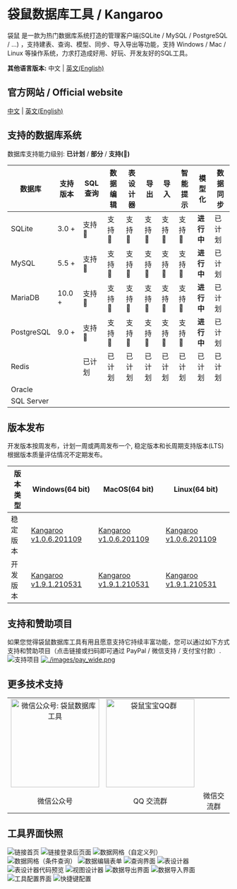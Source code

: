 # 袋鼠数据库工具 / Kangaroo
袋鼠 是一款为热门数据库系统打造的管理客户端(SQLite / MySQL / PostgreSQL / ...) ，支持建表、查询、模型、同步、导入导出等功能，支持 Windows / Mac / Linux 等操作系统，力求打造成好用、好玩、开发友好的SQL工具。

__其他语言版本:__ 中文 | [英文(English)](./README.md)

## 官方网站 / Official website
[中文](https://www.datatable.online/zh/?from=github) | [英文(English)](https://www.datatable.online/?from=github)


## 支持的数据库系统
数据库支持能力级别: __已计划__ / __部分__ / __支持(:100:)__

| 数据库       | 支持版本 | SQL 查询     | 数据编辑   | 表设计器  | 导出    | 导入    | 智能提示      | 模型化 | 数据同步 |
|-------------|---------|--------------|------------|----------|---------|--------|---------------|-------|---------|
| SQLite      | 3.0 +   | 支持:100: | 支持:100: | 支持:100: | 支持:100: | 支持:100: | 支持:100: | **进行中**  | 已计划 |
| MySQL       | 5.5 +   | 支持:100: | 支持:100: | 支持:100: | 支持:100: | 支持:100: | 支持:100: | **进行中**  | 已计划 |
| MariaDB     | 10.0 +  | 支持:100: | 支持:100: | 支持:100: | 支持:100: | 支持:100: | 支持:100: | **进行中**  | 已计划 |
| PostgreSQL  | 9.0 +   | 支持:100: | 支持:100: | 支持:100: | 支持:100: | 支持:100: | 支持:100: | **进行中**  | 已计划 |
| Redis       |         | 已计划   | 已计划   | 已计划   | 已计划   | 已计划   | 已计划   | 已计划  | 已计划 |
| Oracle      |         |           |           |           |           |           |           |          |         |
| SQL Server  |         |           |           |           |           |           |           |          |         |

## 版本发布
开发版本按周发布，计划一周或两周发布一个, 稳定版本和长周期支持版本(LTS) 根据版本质量评估情况不定期发布。

| 版本类型    | Windows(64 bit)   | MacOS(64 bit)   | Linux(64 bit)   |
|-------------|-------------------|-------------------|-----------------|
| 稳定版本 | [Kangaroo v1.0.6.201109](https://www.datatable.online/zh/download/v1.0.6.201109?from=github&os=windows) | [Kangaroo v1.0.6.201109](https://www.datatable.online/zh/download/v1.0.6.201109?from=github&os=macos) | [Kangaroo v1.0.6.201109](https://www.datatable.online/zh/download/v1.0.6.201109?from=github&os=linux) |
| 开发版本 | [Kangaroo v1.9.1.210531](https://www.datatable.online/zh/download/v1.9.1.210531?from=github&os=windows) | [Kangaroo v1.9.1.210531](https://www.datatable.online/zh/download/v1.9.1.210531?from=github&os=macos) | [Kangaroo v1.9.1.210531](https://www.datatable.online/zh/download/v1.9.1.210531?from=github&os=linux) |


## 支持和赞助项目
如果您觉得袋鼠数据库工具有用且愿意支持它持续丰富功能，您可以通过如下方式支持和赞助项目（点击链接或扫码即可通过 PayPal / 微信支持 / 支付宝付款）.<br/>
![支持项目](./images/pay_wide.png) [![./images/pay_wide.png](./images/buymeacoffee.png)](https://www.buymeacoffee.com/dbkangaroo) 

## 更多技术支持

<table width="100%" border="0" cellspacing="0" cellpadding="0">
  <tr>
    <td align="center"><img src="https://raw.githubusercontent.com/dbkangaroo/kangaroo/master/images/kangaroo_mp.png" width="200" height="200"  alt="微信公众号: 袋鼠数据库工具"/></td>
    <td align="center"><img src="https://raw.githubusercontent.com/dbkangaroo/kangaroo/master/images/kangaroo_qq.png" width="200" height="200"  alt="袋鼠宝宝QQ群"/></td>
    <td align="center" style="width:200px;">&nbsp;&nbsp;&nbsp;&nbsp;</td>
  </tr>
  <tr>
    <td align="center">微信公众号</td>
    <td align="center">QQ 交流群</td>
    <td align="center">微信交流群</td>
  </tr>
</table>

## 工具界面快照
![链接首页](./images/kangaroo-start.png)
![链接登录后页面](./images/kangaroo-tools.png)
![数据网格（自定义列）](./images/kangaroo-grid.png)
![数据网格（条件查询）](./images/kangaroo-grid2.png)
![数据编辑表单](./images/kangaroo-form.png)
![查询界面](./images/kangaroo-query.png)
![表设计器](./images/kangaroo-designer.png)
![表设计器代码预览](./images/kangaroo-designer2.png)
![视图设计器](./images/kangaroo-view.png)
![数据导出界面](./images/kangaroo-export.png)
![数据导入界面](./images/kangaroo-import.png)
![工具配置界面](./images/kangaroo-setting.png)
![快捷键配置](./images/kangaroo-shortcut.png)
